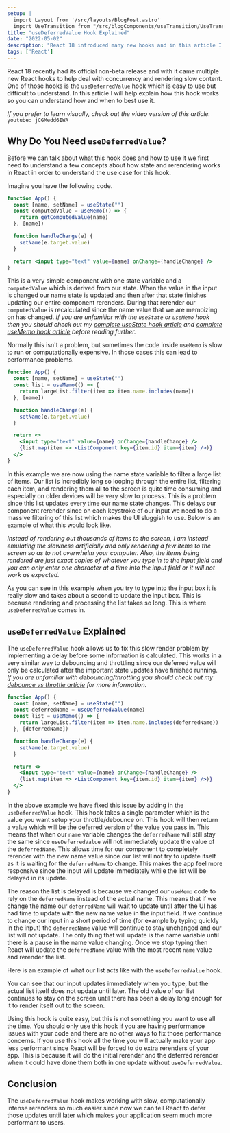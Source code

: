 ```yaml
---
setup: |
  import Layout from '/src/layouts/BlogPost.astro'
  import UseTransition from "/src/blogComponents/useTransition/UseTransition.jsx"
title: "useDeferredValue Hook Explained"
date: "2022-05-02"
description: "React 18 introduced many new hooks and in this article I will be talking about useDeferredValue."
tags: ['React']
---
```


React 18 recently had its official non-beta release and with it came multiple new React hooks to help deal with concurrency and rendering slow content. One of those hooks is the `useDeferredValue` hook which is easy to use but difficult to understand. In this article I will help explain how this hook works so you can understand how and when to best use it.

*If you prefer to learn visually, check out the video version of this article.*
`youtube: jCGMedd6IWA`

## Why Do You Need `useDeferredValue`?

Before we can talk about what this hook does and how to use it we first need to understand a few concepts about how state and rerendering works in React in order to understand the use case for this hook.

Imagine you have the following code.
```jsx
function App() {
  const [name, setName] = useState("")
  const computedValue = useMemo(() => {
    return getComputedValue(name)
  }, [name])

  function handleChange(e) {
    setName(e.target.value)
  }

  return <input type="text" value={name} onChange={handleChange} />
}
```
This is a very simple component with one state variable and a `computedValue` which is derived from our state. When the value in the input is changed our name state is updated and then after that state finishes updating our entire component rerenders. During that rerender our `computedValue` is recalculated since the name value that we are memoizing on has changed. *If you are unfamiliar with the `useState` or `useMemo` hook then you should check out my [complete useState hook article](/2020-04/use-state) and [complete useMemo hook article](/2020-05/memoization-in-react#usememo) before reading further.*

Normally this isn't a problem, but sometimes the code inside `useMemo` is slow to run or computationally expensive. In those cases this can lead to performance problems.
```jsx {3-5,13}
function App() {
  const [name, setName] = useState("")
  const list = useMemo(() => {
    return largeList.filter(item => item.name.includes(name))
  }, [name])

  function handleChange(e) {
    setName(e.target.value)
  }

  return <>
    <input type="text" value={name} onChange={handleChange} />
    {list.map(item => <ListComponent key={item.id} item={item} />)}
  </>
}
```
In this example we are now using the name state variable to filter a large list of items. Our list is incredibly long so looping through the entire list, filtering each item, and rendering them all to the screen is quite time consuming and especially on older devices will be very slow to process. This is a problem since this list updates every time our name state changes. This delays our component rerender since on each keystroke of our input we need to do a massive filtering of this list which makes the UI sluggish to use. Below is an example of what this would look like.

*Instead of rendering out thousands of items to the screen, I am instead emulating the slowness artificially and only rendering a few items to the screen so as to not overwhelm your computer. Also, the items being rendered are just exact copies of whatever you type in to the input field and you can only enter one character at a time into the input field or it will not work as expected.*

<UseTransition client:load withoutHook />

As you can see in this example when you try to type into the input box it is really slow and takes about a second to update the input box. This is because rendering and processing the list takes so long. This is where `useDeferredValue` comes in.

## `useDeferredValue` Explained

The `useDeferredValue` hook allows us to fix this slow render problem by implementing a delay before some information is calculated. This works in a very similar way to debouncing and throttling since our deferred value will only be calculated after the important state updates have finished running. *If you are unfamiliar with debouncing/throttling you should check out my [debounce vs throttle article](/2022-03/debounce-vs-throttle) for more information.*
```jsx {3,5-6}
function App() {
  const [name, setName] = useState("")
  const deferredName = useDeferredValue(name)
  const list = useMemo(() => {
    return largeList.filter(item => item.name.includes(deferredName))
  }, [deferredName])

  function handleChange(e) {
    setName(e.target.value)
  }

  return <>
    <input type="text" value={name} onChange={handleChange} />
    {list.map(item => <ListComponent key={item.id} item={item} />)}
  </>
}
```
In the above example we have fixed this issue by adding in the `useDeferredValue` hook. This hook takes a single parameter which is the value you want setup your throttle/debounce on. This hook will then return a value which will be the deferred version of the value you pass in. This means that when our `name` variable changes the `deferredName` will still stay the same since `useDeferredValue` will not immediately update the value of the `deferredName`. This allows time for our component to completely rerender with the new name value since our list will not try to update itself as it is waiting for the `deferredName` to change. This makes the app feel more responsive since the input will update immediately while the list will be delayed in its update.

The reason the list is delayed is because we changed our `useMemo` code to rely on the `deferredName` instead of the actual name. This means that if we change the name our `deferredName` will wait to update until after the UI has had time to update with the new name value in the input field. If we continue to change our input in a short period of time (for example by typing quickly in the input) the `deferredName` value will continue to stay unchanged and our list will not update. The only thing that will update is the name variable until there is a pause in the name value changing. Once we stop typing then React will update the `deferredName` value with the most recent `name` value and rerender the list.

Here is an example of what our list acts like with the `useDeferredValue` hook.

<UseTransition client:load withoutLoading />

You can see that our input updates immediately when you type, but the actual list itself does not update until later. The old value of our list continues to stay on the screen until there has been a delay long enough for it to render itself out to the screen.

Using this hook is quite easy, but this is not something you want to use all the time. You should only use this hook if you are having performance issues with your code and there are no other ways to fix those performance concerns. If you use this hook all the time you will actually make your app less performant since React will be forced to do extra rerenders of your app. This is because it will do the initial rerender and the deferred rerender when it could have done them both in one update without `useDeferredValue`.

## Conclusion

The `useDeferredValue` hook makes working with slow, computationally intense rerenders so much easier since now we can tell React to defer those updates until later which makes your application seem much more performant to users.